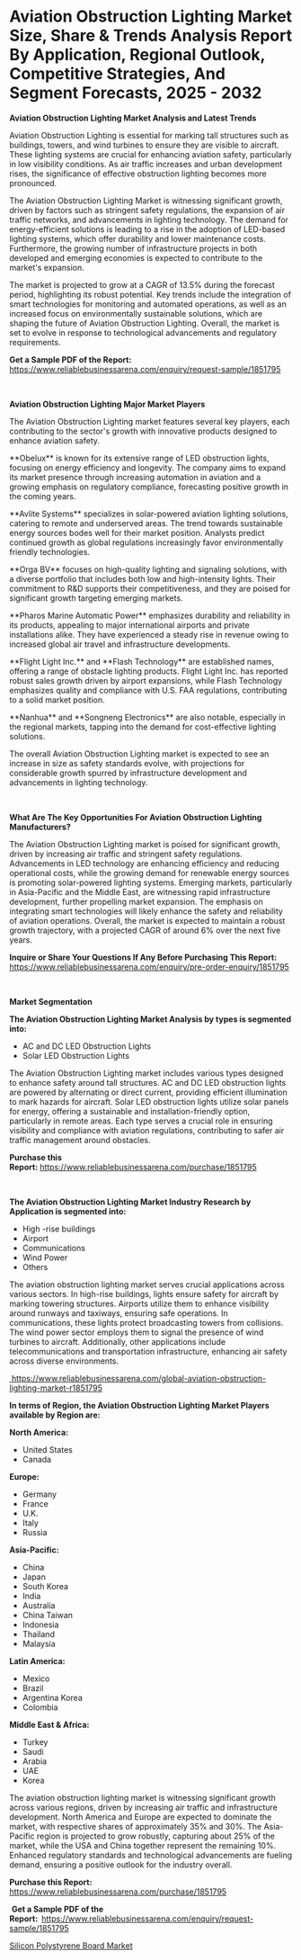 <p><h1>Aviation Obstruction Lighting Market Size, Share & Trends Analysis Report By Application, Regional Outlook, Competitive Strategies, And Segment Forecasts, 2025 - 2032</h1></p><p><strong>Aviation Obstruction Lighting Market Analysis and Latest Trends</strong></p>
<p><p>Aviation Obstruction Lighting is essential for marking tall structures such as buildings, towers, and wind turbines to ensure they are visible to aircraft. These lighting systems are crucial for enhancing aviation safety, particularly in low visibility conditions. As air traffic increases and urban development rises, the significance of effective obstruction lighting becomes more pronounced.</p><p>The Aviation Obstruction Lighting Market is witnessing significant growth, driven by factors such as stringent safety regulations, the expansion of air traffic networks, and advancements in lighting technology. The demand for energy-efficient solutions is leading to a rise in the adoption of LED-based lighting systems, which offer durability and lower maintenance costs. Furthermore, the growing number of infrastructure projects in both developed and emerging economies is expected to contribute to the market's expansion.</p><p>The market is projected to grow at a CAGR of 13.5% during the forecast period, highlighting its robust potential. Key trends include the integration of smart technologies for monitoring and automated operations, as well as an increased focus on environmentally sustainable solutions, which are shaping the future of Aviation Obstruction Lighting. Overall, the market is set to evolve in response to technological advancements and regulatory requirements.</p></p>
<p><strong>Get a Sample PDF of the Report:&nbsp;</strong> <a href="https://www.reliablebusinessarena.com/enquiry/request-sample/1851795?utm_campaign=2206&utm_medium=2&utm_source=Github&utm_content=ia&utm_term=26032025&utm_id=aviation-obstruction-lighting">https://www.reliablebusinessarena.com/enquiry/request-sample/1851795</a></p>
<p>&nbsp;</p>
<p><strong>Aviation Obstruction Lighting Major Market Players</strong></p>
<p><p>The Aviation Obstruction Lighting market features several key players, each contributing to the sector's growth with innovative products designed to enhance aviation safety. </p><p>**Obelux** is known for its extensive range of LED obstruction lights, focusing on energy efficiency and longevity. The company aims to expand its market presence through increasing automation in aviation and a growing emphasis on regulatory compliance, forecasting positive growth in the coming years.</p><p>**Avlite Systems** specializes in solar-powered aviation lighting solutions, catering to remote and underserved areas. The trend towards sustainable energy sources bodes well for their market position. Analysts predict continued growth as global regulations increasingly favor environmentally friendly technologies.</p><p>**Orga BV** focuses on high-quality lighting and signaling solutions, with a diverse portfolio that includes both low and high-intensity lights. Their commitment to R&D supports their competitiveness, and they are poised for significant growth targeting emerging markets.</p><p>**Pharos Marine Automatic Power** emphasizes durability and reliability in its products, appealing to major international airports and private installations alike. They have experienced a steady rise in revenue owing to increased global air travel and infrastructure developments.</p><p>**Flight Light Inc.** and **Flash Technology** are established names, offering a range of obstacle lighting products. Flight Light Inc. has reported robust sales growth driven by airport expansions, while Flash Technology emphasizes quality and compliance with U.S. FAA regulations, contributing to a solid market position.</p><p>**Nanhua** and **Songneng Electronics** are also notable, especially in the regional markets, tapping into the demand for cost-effective lighting solutions. </p><p>The overall Aviation Obstruction Lighting market is expected to see an increase in size as safety standards evolve, with projections for considerable growth spurred by infrastructure development and advancements in lighting technology.</p></p>
<p>&nbsp;</p>
<p><strong>What Are The Key Opportunities For Aviation Obstruction Lighting Manufacturers?</strong></p>
<p><p>The Aviation Obstruction Lighting market is poised for significant growth, driven by increasing air traffic and stringent safety regulations. Advancements in LED technology are enhancing efficiency and reducing operational costs, while the growing demand for renewable energy sources is promoting solar-powered lighting systems. Emerging markets, particularly in Asia-Pacific and the Middle East, are witnessing rapid infrastructure development, further propelling market expansion. The emphasis on integrating smart technologies will likely enhance the safety and reliability of aviation operations. Overall, the market is expected to maintain a robust growth trajectory, with a projected CAGR of around 6% over the next five years.</p></p>
<p><strong>Inquire or Share Your Questions If Any Before Purchasing This Report:</strong> <a href="https://www.reliablebusinessarena.com/enquiry/pre-order-enquiry/1851795?utm_campaign=2206&utm_medium=2&utm_source=Github&utm_content=ia&utm_term=26032025&utm_id=aviation-obstruction-lighting">https://www.reliablebusinessarena.com/enquiry/pre-order-enquiry/1851795</a></p>
<p>&nbsp;</p>
<p><strong>Market Segmentation</strong></p>
<p><strong>The Aviation Obstruction Lighting Market Analysis by types is segmented into:</strong></p>
<p><ul><li>AC and DC LED Obstruction Lights</li><li>Solar LED Obstruction Lights</li></ul></p>
<p><p>The Aviation Obstruction Lighting market includes various types designed to enhance safety around tall structures. AC and DC LED obstruction lights are powered by alternating or direct current, providing efficient illumination to mark hazards for aircraft. Solar LED obstruction lights utilize solar panels for energy, offering a sustainable and installation-friendly option, particularly in remote areas. Each type serves a crucial role in ensuring visibility and compliance with aviation regulations, contributing to safer air traffic management around obstacles.</p></p>
<p><strong>Purchase this Report:&nbsp;</strong><a href="https://www.reliablebusinessarena.com/purchase/1851795?utm_campaign=2206&utm_medium=2&utm_source=Github&utm_content=ia&utm_term=26032025&utm_id=aviation-obstruction-lighting">https://www.reliablebusinessarena.com/purchase/1851795</a></p>
<p>&nbsp;</p>
<p><strong>The Aviation Obstruction Lighting Market Industry Research by Application is segmented into:</strong></p>
<p><ul><li>High -rise buildings</li><li>Airport</li><li>Communications</li><li>Wind Power</li><li>Others</li></ul></p>
<p><p>The aviation obstruction lighting market serves crucial applications across various sectors. In high-rise buildings, lights ensure safety for aircraft by marking towering structures. Airports utilize them to enhance visibility around runways and taxiways, ensuring safe operations. In communications, these lights protect broadcasting towers from collisions. The wind power sector employs them to signal the presence of wind turbines to aircraft. Additionally, other applications include telecommunications and transportation infrastructure, enhancing air safety across diverse environments.</p></p>
<p><a href="https://www.reliablebusinessarena.com/global-aviation-obstruction-lighting-market-r1851795?utm_campaign=2206&utm_medium=2&utm_source=Github&utm_content=ia&utm_term=26032025&utm_id=aviation-obstruction-lighting">&nbsp;https://www.reliablebusinessarena.com/global-aviation-obstruction-lighting-market-r1851795</a></p>
<p><strong>In terms of Region, the Aviation Obstruction Lighting Market Players available by Region are:</strong></p>
<p>
    <p> <strong> North America: </strong>
        <ul>
            <li>United States</li>
            <li>Canada</li>
        </ul>
        </p> 
    <p> <strong> Europe: </strong>
        <ul>
            <li>Germany</li>
            <li>France</li>
            <li>U.K.</li>
            <li>Italy</li>
            <li>Russia</li>
        </ul>
        </p> 
    <p> <strong> Asia-Pacific: </strong>
        <ul>
            <li>China</li>
            <li>Japan</li>
            <li>South Korea</li>
            <li>India</li>
            <li>Australia</li>
            <li>China Taiwan</li>
            <li>Indonesia</li>
            <li>Thailand</li>
            <li>Malaysia</li>
        </ul>
        </p> 
    <p> <strong> Latin America: </strong>
        <ul>
            <li>Mexico</li>
            <li>Brazil</li>
            <li>Argentina Korea</li>
            <li>Colombia</li>
        </ul>
        </p> 
    <p> <strong> Middle East & Africa: </strong>
        <ul>
            <li>Turkey</li>
            <li>Saudi</li>
            <li>Arabia</li>
            <li>UAE</li>
            <li>Korea</li>
        </ul>
    </p>
    </p>
<p><p>The aviation obstruction lighting market is witnessing significant growth across various regions, driven by increasing air traffic and infrastructure development. North America and Europe are expected to dominate the market, with respective shares of approximately 35% and 30%. The Asia-Pacific region is projected to grow robustly, capturing about 25% of the market, while the USA and China together represent the remaining 10%. Enhanced regulatory standards and technological advancements are fueling demand, ensuring a positive outlook for the industry overall.</p></p>
<p><strong>Purchase this Report: </strong><a href="https://www.reliablebusinessarena.com/purchase/1851795?utm_campaign=2206&utm_medium=2&utm_source=Github&utm_content=ia&utm_term=26032025&utm_id=aviation-obstruction-lighting">https://www.reliablebusinessarena.com/purchase/1851795</a></p>
<p>&nbsp;<strong>Get a Sample PDF of the Report:&nbsp;&nbsp;</strong><a href="https://www.reliablebusinessarena.com/enquiry/request-sample/1851795?utm_campaign=2206&utm_medium=2&utm_source=Github&utm_content=ia&utm_term=26032025&utm_id=aviation-obstruction-lighting">https://www.reliablebusinessarena.com/enquiry/request-sample/1851795</a></p>
<p><strong></strong></p>
<p><p><a href="https://github.com/joannesouthgate/Market-Research-Report-List-5/blob/main/silicon-polystyrene-board-market.md?utm_campaign=2206&utm_medium=2&utm_source=Github&utm_content=ia&utm_term=26032025&utm_id=aviation-obstruction-lighting">Silicon Polystyrene Board Market</a></p></p>